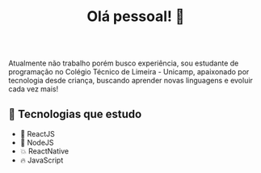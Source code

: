 <h1 align="center">Olá pessoal! 👋</h1>

<br>
<br>

<p>Atualmente não trabalho porém busco experiência, sou estudante de programação no Colégio Técnico de Limeira - Unicamp, apaixonado por tecnologia desde criança, buscando aprender novas linguagens e evoluir cada vez mais!</p>

## :star2: Tecnologias que estudo

- :sparkling_heart: ReactJS
- :purple_heart: NodeJS
- :collision: ReactNative
- :fire: JavaScript
